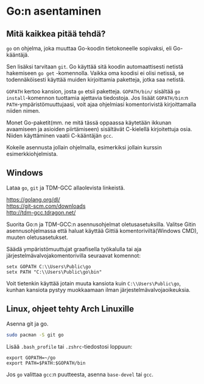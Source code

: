 # Go:n asentaminen

## Mitä kaikkea pitää tehdä?

`go` on ohjelma, joka muuttaa Go-koodin tietokoneelle sopivaksi, eli Go-kääntäjä.

Sen lisäksi tarvitaan `git`. Go käyttää sitä koodin automaattisesti netistä hakemiseen `go get` -komennolla. Vaikka oma koodisi ei olisi netissä, se todennäköisesti käyttää muiden kirjoittamia paketteja, jotka saa netistä.

`GOPATH` kertoo kansion, josta `go` etsii paketteja. `GOPATH/bin/` sisältää `go install`-komennon tuottamia ajettavia tiedostoja. Jos lisäät `GOPATH/bin`:n `PATH`-ympäristömuuttujaasi, voit ajaa ohjelmiasi komentorivistä kirjoittamalla niiden nimen.

Monet Go-paketit(mm. ne mitä tässä oppaassa käytetään ikkunan avaamiseen ja asioiden piirtämiseen) sisältävät C-kielellä kirjoitettuja osia. Niiden käyttäminen vaatii C-kääntäjän `gcc`.

Kokeile asennusta jollain ohjelmalla, esimerkiksi jollain kurssin esimerkkiohjelmista.

## Windows

Lataa `go`, `git` ja TDM-GCC allaolevista linkeistä.

https://golang.org/dl/  
https://git-scm.com/downloads  
http://tdm-gcc.tdragon.net/  

Suorita Go:n ja TDM-GCC:n asennusohjelmat oletusasetuksilla. Valitse Gitin asennusohjelmassa että haluat käyttää Gittiä komentoriviltä(Windows CMD), muuten oletusasetukset.

Säädä ympäristömuuttujat graafisella työkalulla tai aja järjestelmävalvojakomentorivilla seuraavat komennot:
```
setx GOPATH C:\\Users\Public\go
setx PATH "C:\\Users\Public\go\bin"
```
Voit tietenkin käyttää jotain muuta kansiota kuin `C:\\Users\Public\go`, kunhan kansiota pystyy muokkaamaan ilman järjestelmävalvojaoikeuksia.

## Linux, ohjeet tehty Arch Linuxille

Asenna git ja go.

```sh
sudo pacman -S git go
```

Lisää `.bash_profile` tai `.zshrc`-tiedostosi loppuun:
```
export GOPATH=~/go
export PATH=$PATH:$GOPATH/bin
```

Jos `go` valittaa `gcc`:n puutteesta, asenna `base-devel` tai `gcc`.
